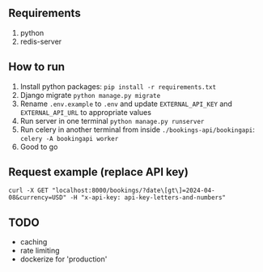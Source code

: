 ## Requirements
1. python
2. redis-server

## How to run
1. Install python packages: `pip install -r requirements.txt`
2. Django migrate `python manage.py migrate`
3. Rename `.env.example` to `.env` and update `EXTERNAL_API_KEY` and `EXTERNAL_API_URL` to appropriate values
4. Run server in one terminal `python manage.py runserver`
5. Run celery in another terminal from inside `./bookings-api/bookingapi`: `celery -A bookingapi worker`
6. Good to go

## Request example (replace API key)
`curl -X GET "localhost:8000/bookings/?date\[gt\]=2024-04-08&currency=USD" -H "x-api-key: api-key-letters-and-numbers"`

## TODO
- caching
- rate limiting
- dockerize for 'production'
